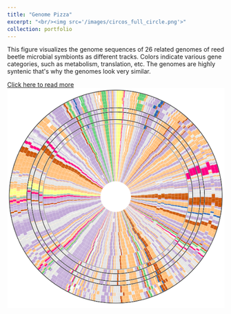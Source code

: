 ```yaml
---
title: "Genome Pizza"
excerpt: "<br/><img src='/images/circos_full_circle.png'>"
collection: portfolio
---
```

This figure visualizes the genome sequences of 26 related genomes of reed beetle microbial symbionts as different tracks. Colors indicate various gene categories, such as metabolism, translation, etc. The genomes are highly syntenic that's why the genomes look very similar. 

[Click here to read more](https://euba.github.io/publication/2020-06-01-paper-title-number-1)
<br/><img src='/images/circos_full_circle.png'>
